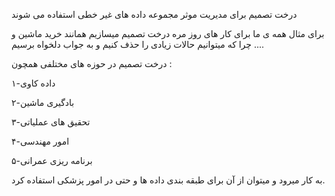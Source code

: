 درخت تصمیم برای مدیریت موثر مجموعه داده های غیر خطی استفاده می شوند

برای مثال همه ی ما برای کار های روز مره درخت تصمیم میسازیم همانند خرید ماشین و ... چرا که میتوانیم حالات زیادی را حذف کنیم و به جواب دلخواه برسیم.

درخت تصمیم در حوزه های مختلفی همچون :

۱-داده کاوی

۲-بادگیری ماشین

۳-تحقیق های عملیاتی

۴-امور مهندسی

۵-برنامه ریزی عمرانی

به کار میرود و میتوان از آن برای طبقه بندی داده ها و حتی در امور پزشکی استفاده کرد.
